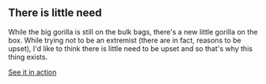 ## There is little need

While the big gorilla is still on the bulk bags, there's a new little
gorilla on the box. While trying not to be an extremist
(there are in fact, reasons to be upset), I'd like to think there is little
need to be upset and so that's why this thing exists.

[See it in action](http://thereislittleneed.com)
